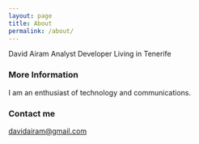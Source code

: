 ```yaml
---
layout: page
title: About
permalink: /about/
---
```


David Airam
Analyst Developer
Living in Tenerife

### More Information

I am an enthusiast of technology and communications.

### Contact me

[davidairam@gmail.com](mailto:davidairam@gmail.com)